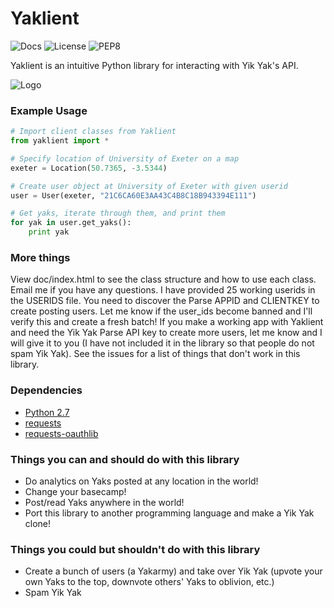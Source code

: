 # Yaklient
![Docs](https://img.shields.io/badge/docs-latest-brightgreen.svg "Docs")
![License](https://img.shields.io/badge/license-MIT-blue.svg "License")
![PEP8](https://img.shields.io/badge/PEP8-100%25-brightgreen.svg "PEP8")

Yaklient is an intuitive Python library for interacting with Yik Yak's API.

![Logo](https://raw.githubusercontent.com/akashlevy/Yaklient/master/ext/yaklient-logo.png "Logo")

### Example Usage

```python
# Import client classes from Yaklient
from yaklient import *

# Specify location of University of Exeter on a map
exeter = Location(50.7365, -3.5344)

# Create user object at University of Exeter with given userid
user = User(exeter, "21C6CA60E3AA43C4B8C18B943394E111")

# Get yaks, iterate through them, and print them
for yak in user.get_yaks():
    print yak
```
    
### More things

View doc/index.html to see the class structure and how to use each class. Email me if you have any questions. I have provided 25 working userids in the USERIDS file. You need to discover the Parse APPID and CLIENTKEY to create posting users. Let me know if the user_ids become banned and I'll verify this and create a fresh batch! If you make a working app with Yaklient and need the Yik Yak Parse API key to create more users, let me know and I will give it to you (I have not included it in the library so that people do not spam Yik Yak). See the issues for a list of things that don't work in this library.

### Dependencies

- [Python 2.7](https://www.python.org/downloads/)
- [requests](https://github.com/kennethreitz/requests)
- [requests-oauthlib](https://github.com/requests/requests-oauthlib)

### Things you can and should do with this library
- Do analytics on Yaks posted at any location in the world!
- Change your basecamp!
- Post/read Yaks anywhere in the world!
- Port this library to another programming language and make a Yik Yak clone!

### Things you could but shouldn't do with this library
- Create a bunch of users (a Yakarmy) and take over Yik Yak (upvote your own Yaks to the top, downvote others' Yaks to oblivion, etc.)
- Spam Yik Yak
